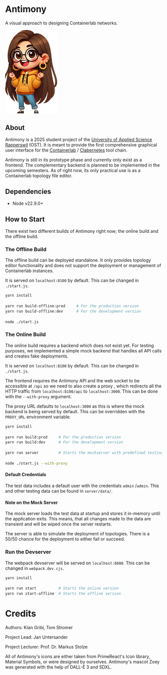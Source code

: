 # Antimony
A visual approach to designing Containerlab networks.

<img src="./assets/zoey.png" alt="zoey" style="zoom: 33%" />

## About

Antimony is a 2025 student project of the [University of Applied Science Rapperswil](https://www.ost.ch) (OST). It is meant to provide the first comprehensive graphical user interface for the [Containerlab](https://containerlab.dev/) / [Clabernetes](https://containerlab.dev/manual/clabernetes/) tool chain.

Antimony is still in its prototype phase and currently only exist as a frontend. The complementary backend is planned to be implemented in the upcoming semesters. As of right now, its only practical use is as a Containerlab topology file editor.

## Dependencies

- Node v22.9.0+

## How to Start

There exist two different builds of Antimony right now; the online build and the offline build.

### The Offline Build

The offline build can be deployed standalone. It only provides topology editor functionality and does not support the deployment or management of Containerlab instances.

It is served on `localhost:8100` by default. This can be changed in `./start.js`.

```bash
yarn install

yarn run build-offline:prod		# For the production version
yarn run build-offline:dev		# For the development version

node ./start.js
```

### The Online Build

The online build requires a backend which does not exist yet. For testing purposes, we implemented a simple mock backend that handles all API calls and creates fake deployments.

It is served on `localhost:8100` by default. This can be changed in `./start.js`.

The frontend requires the Antimony API and the web socket to be accessible at `/api` so we need to also create a proxy , which redirects all the HTTP traffic from `localhost:8100/api` to `localhost:3000`. This can be done with the `--with-proxy` argument.

The proxy URL defaults to `localhost:3000` as this is where the mock backend is being served by default. This can be overridden with the `PROXY_URL` environment variable.

```bash
yarn install

yarn run build:prod		# For the production version
yarn run build:dev		# For the development version

yarn run server			# Starts the mockserver with predefined testing data

node ./start.js --with-proxy
```

#### Default Credentials

The test data includes a default user with the credentials `admin` /`admin`. This and other testing data can be found in `server/data/`.

#### Note on the Mock Server

The mock server loads the test data at startup and stores it in-memory until the application exits. This means, that all changes made to the data are transient and will be wiped once the server restarts.

The server is able to simulate the deployment of topologies. There is a 50/50 chance for the deployment to either fail or succeed.

### Run the Devserver

The webpack devserver will be served on `localhost:8080`. This can be changed in `webpack.dev.cjs`.

```bash
yarn install

yarn run start			# Starts the online version
yarn run start-offline	# Starts the offline version
```

# Credits

Authors: Kian Gribi, Tom Stromer

Project Lead: Jan Untersander

Project Lecturer: Prof. Dr. Markus Stolze



All of Antimony's icons are either taken from PrimeReact's Icon library, Material Symbols, or were designed by ourselves. Antimony's mascot Zoey was generated with the help of DALL-E 3 and SDXL.
